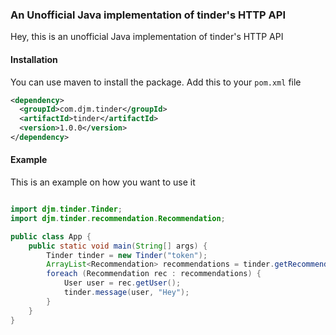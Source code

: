 ### An Unofficial Java implementation of tinder's HTTP API

Hey, this is an unofficial Java implementation of tinder's HTTP API

#### Installation

You can use maven to install the package. Add this to your `pom.xml` file

```xml
<dependency>
  <groupId>com.djm.tinder</groupId>
  <artifactId>tinder</artifactId>
  <version>1.0.0</version>
</dependency>
```

#### Example

This is an example on how you want to use it

```java

import djm.tinder.Tinder;
import djm.tinder.recommendation.Recommendation;

public class App {
    public static void main(String[] args) {
        Tinder tinder = new Tinder("token");
        ArrayList<Recommendation> recommendations = tinder.getRecommendations();
        foreach (Recommendation rec : recommendations) {
            User user = rec.getUser();
            tinder.message(user, "Hey");
        }
    }
}
```
